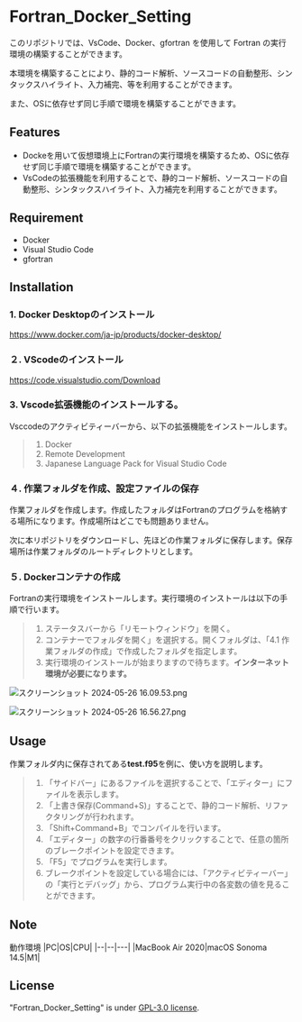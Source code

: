 
# Fortran_Docker_Setting
このリポジトリでは、VsCode、Docker、gfortran を使用して Fortran の実行環境の構築することができます。

本環境を構築することにより、静的コード解析、ソースコードの自動整形、シンタックスハイライト、入力補完、等を利用することができます。

また、OSに依存せず同じ手順で環境を構築することができます。

<!--# DEMO
プログラムの作成、プログラムの作成、コンパイル、デバッグの方法を載せた動画を記載
-->

## Features
* Dockeを用いて仮想環境上にFortranの実行環境を構築するため、OSに依存せず同じ手順で環境を構築することができます。
* VsCodeの拡張機能を利用することで、静的コード解析、ソースコードの自動整形、シンタックスハイライト、入力補完を利用することができます。

## Requirement
* Docker
* Visual Studio Code
* gfortran

## Installation
### 1. Docker Desktopのインストール
https://www.docker.com/ja-jp/products/docker-desktop/


### ２. VScodeのインストール
https://code.visualstudio.com/Download


### 3. Vscode拡張機能のインストールする。
Vsccodeのアクティビティーバーから、以下の拡張機能をインストールします。
>1. Docker
>2. Remote Development
>3. Japanese Language Pack for Visual Studio Code


### ４. 作業フォルダを作成、設定ファイルの保存
作業フォルダを作成します。作成したフォルダはFortranのプログラムを格納する場所になります。作成場所はどこでも問題ありません。

次に本リポジトリをダウンロードし、先ほどの作業フォルダに保存します。保存場所は作業フォルダのルートディレクトリとします。


### ５. Dockerコンテナの作成
Fortranの実行環境をインストールします。実行環境のインストールは以下の手順で行います。

>1. ステータスバーから「リモートウィンドウ」を開く。
>2. コンテナーでフォルダを開く」を選択する。開くフォルダは、「4.1 作業フォルダの作成」で作成したフォルダを指定します。
>3. 実行環境のインストールが始まりますので待ちます。**インターネット環境が必要になります。**

![スクリーンショット 2024-05-26 16.09.53.png](https://qiita-image-store.s3.ap-northeast-1.amazonaws.com/0/3259514/102bf6a1-8117-b20b-7097-81bef8c43820.png)

![スクリーンショット 2024-05-26 16.56.27.png](https://qiita-image-store.s3.ap-northeast-1.amazonaws.com/0/3259514/7fda17ad-4dd8-4d6a-786d-398ea64ad401.png)



## Usage
作業フォルダ内に保存されてある**test.f95**を例に、使い方を説明します。

>1. 「サイドバー」にあるファイルを選択することで、「エディター」にファイルを表示します。
>2. 「上書き保存(Command+S)」することで、静的コード解析、リファクタリングが行われます。
>2. 「Shift+Command+B」でコンパイルを行います。
>3. 「エディター」の数字の行番番号をクリックすることで、任意の箇所のブレークポイントを設定できます。
>4. 「F5」でプログラムを実行します。
>5. ブレークポイントを設定している場合には、「アクティビティーバー」の「実行とデバッグ」から、プログラム実行中の各変数の値を見ることができます。

<!--<ここに使い方の動画URL>
-->

## Note
動作環境
|PC|OS|CPU|
|--|--|---|
|MacBook Air 2020|macOS Sonoma 14.5|M1|


## License
"Fortran_Docker_Setting" is under [GPL-3.0 license](https://ja.wikipedia.org/wiki/GNU_General_Public_License).
